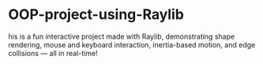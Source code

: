 # OOP-project-using-Raylib
his is a fun interactive project made with Raylib, demonstrating shape rendering, mouse and keyboard interaction, inertia-based motion, and edge collisions — all in real-time!
